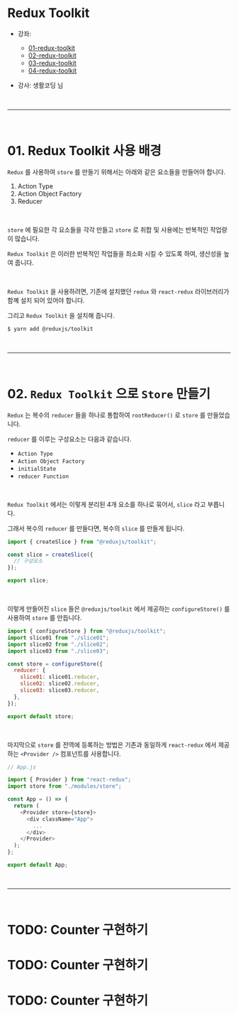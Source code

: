 # Redux Toolkit

* 강좌:
  * [01-redux-toolkit](https://www.youtube.com/watch?v=yjuwpf7VH74&feature=youtu.be)
  * [02-redux-toolkit](https://www.youtube.com/watch?v=9wrHxqI6zuM)
  * [03-redux-toolkit]()
  * [04-redux-toolkit]()

* 강사: 생활코딩 님



<br /><hr /><br />



# 01. Redux Toolkit 사용 배경

``Redux`` 를 사용하여 ``store`` 를 만들기 위해서는 아래와 같은 요소들을 만들어야 합니다.

1. Action Type
2. Action Object Factory
3. Reducer

<br />

``store`` 에 필요한 각 요소들을 각각 만들고 ``store`` 로 취합 및 사용에는 반복적인 작업량이 많습니다.

``Redux Toolkit`` 은 이러한 반복적인 작업들을 최소화 시킬 수 있도록 하여, 생산성을 높여 줍니다.

<br />

``Redux Toolkit`` 을 사용하려면, 기존에 설치했던 ``redux`` 와 ``react-redux`` 라이브러리가 함꼐 설치 되어 있어야 합니다.

그리고 ``Redux Toolkit`` 을 설치해 줍니다.

```bash
$ yarn add @reduxjs/toolkit
```



<br /><hr /><br />



# 02. ``Redux Toolkit`` 으로 ``Store`` 만들기

``Redux`` 는 복수의 ``reducer`` 들을 하나로 통합하여 ``rootReducer()`` 로 ``store`` 를 만들었습니다.

``reducer`` 를 이루는 구성요소는 다음과 같습니다.

* ``Action Type``
* ``Action Object Factory``
* ``initialState``
* ``reducer Function``

<br />

``Redux Toolkit`` 에서는 이렇게 분리된 4개 요소를 하나로 묶어서, ``slice`` 라고 부릅니다.

그래서 복수의 ``reducer`` 를 만들다면, 복수의 ``slice`` 를 만들게 됩니다.

```javascript
import { createSlice } from "@reduxjs/toolkit";

const slice = createSlice({
  // 구성요소
});

export slice;
```

<br />

이렇게 만들어진 ``slice`` 들은 ``@reduxjs/toolkit`` 에서 제공하는 ``configureStore()`` 를 사용하여 ``store`` 를 만듭니다.

```javascript
import { configureStore } from "@reduxjs/toolkit";
import slice01 from "./slice01";
import slice02 from "./slice02";
import slice03 from "./slice03";

const store = configureStore({
  reducer: {
    slice01: slice01.reducer,
    slice02: slice02.reducer,
    slice03: slice03.reducer,
  },
});

export default store;
```

<br />

마지막으로 ``store`` 를 전역에 등록하는 방법은 기존과 동일하게 ``react-redux`` 에서 제공하는 ``<Provider />`` 컴포넌트를 사용합니다.

```javascript
// App.js

import { Provider } from "react-redux";
import store from "./modules/store";

const App = () => {
  return (
    <Provider store={store}>
      <div className="App">
        ...
      </div>
    </Provider>
  );
};

export default App;
```



<br /><hr /><br />



# TODO: Counter 구현하기
# TODO: Counter 구현하기
# TODO: Counter 구현하기